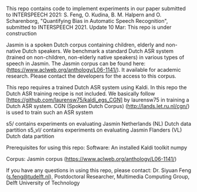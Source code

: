 This repo contains code to implement experiments in our paper submitted to INTERSPEECH 2021:
  S. Feng, O. Kudina, B. M. Halpern and O. Scharenborg, "Quantifying Bias in Automatic Speech Recognition", submitted to INTERSPEECH 2021.
Update 10 Mar:
  This repo is under construction

Jasmin is a spoken Dutch corpus containing children, elderly and non-native Dutch speakers. We benchmark a standard Dutch ASR system (trained on non-children, non-elderly native speakers) in various types of speech in Jasmin. The Jasmin corpus can be found here: (https://www.aclweb.org/anthology/L06-1141/). It available for academic research. Please contact the developers for the access to this corpus.

This repo requires a trained Dutch ASR system using Kaldi. In this repo the Dutch ASR training recipe is not included. We basically follow [https://github.com/laurensw75/kaldi_egs_CGN] by laurensw75 in training a Dutch ASR system. CGN (Spoken Dutch Corpus) (http://lands.let.ru.nl/cgn/) is used to train such an ASR system

s5/ contains experiments on evaluating Jasmin Netherlands (NL) Dutch data partition 
s5_vl/ contains experiments on evaluating Jasmin Flanders (VL) Dutch data partition

Prerequisites for using this repo:
Software:
An installed Kaldi toolkit
numpy

Corpus:
Jasmin corpus (https://www.aclweb.org/anthology/L06-1141/)


If you have any questions in using this repo, please contact:
Dr. Siyuan Feng (s.feng@tudelft.nl),
Postdoctoral Researcher,
Multimedia Computing Group,
Delft University of Technology

